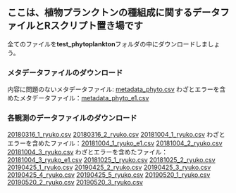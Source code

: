 ## ここは、植物プランクトンの種組成に関するデータファイルとRスクリプト置き場です
全てのファイルを<b>test_phytoplankton</b>フォルダの中にダウンロードしましょう。

### メタデータファイルのダウンロード
内容に問題のないメタデータファイル: [metadata_phyto.csv](./metadata_phyto.csv)
わざとエラーを含めたメタデータファイル：[metadata_phyto_e1.csv](./metadata_phyto_e1.csv)

### 各観測のデータファイルのダウンロード
[20180316_1_ryuko.csv](./20180316_1_ryuko.csv)
[20180316_2_ryuko.csv](./20180316_2_ryuko.csv)
[20181004_1_ryuko.csv](./20181004_1_ryuko.csv)
わざとエラーを含めたファイル：[20181004_1_ryuko_e1.csv](./20181004_1_ryuko_e1.csv)
[20181004_2_ryuko.csv](./20181004_2_ryuko.csv)
[20181004_3_ryuko.csv](./20181004_3_ryuko.csv)
わざとエラーを含めたファイル：[20181004_3_ryuko_e1.csv](./20181004_3_ryuko_e1.csv)
[20181025_1_ryuko.csv](./20181025_1_ryuko.csv)
[20181025_2_ryuko.csv](./20181025_2_ryuko.csv)
[20190425_1_ryuko.csv](./20190425_1_ryuko.csv)
[20190425_2_ryuko.csv](./20190425_2_ryuko.csv)
[20190425_3_ryuko.csv](./20190425_3_ryuko.csv)
[20190425_4_ryuko.csv](./20190425_4_ryuko.csv)
[20190425_5_ryuko.csv](./20190425_5_ryuko.csv)
[20190520_1_ryuko.csv](./20190520_1_ryuko.csv)
[20190520_2_ryuko.csv](./20190520_2_ryuko.csv)
[20190520_3_ryuko.csv](./20190520_3_ryuko.csv)

